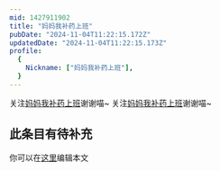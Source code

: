 ```yaml
---
mid: 1427911902
title: "妈妈我补药上班"
pubDate: "2024-11-04T11:22:15.172Z"
updatedDate: "2024-11-04T11:22:15.173Z"
profile:
  {
    Nickname: ["妈妈我补药上班"],
  }
---
```


关注[妈妈我补药上班](https://space.bilibili.com/1427911902)谢谢喵~ 关注[妈妈我补药上班](https://space.bilibili.com/1427911902)谢谢喵~

## 此条目有待补充
你可以在[这里](https://github.com/Yuhanawa/VTuber.ICU/edit/master/src/content/v/妈妈我补药上班/index.md)编辑本文
